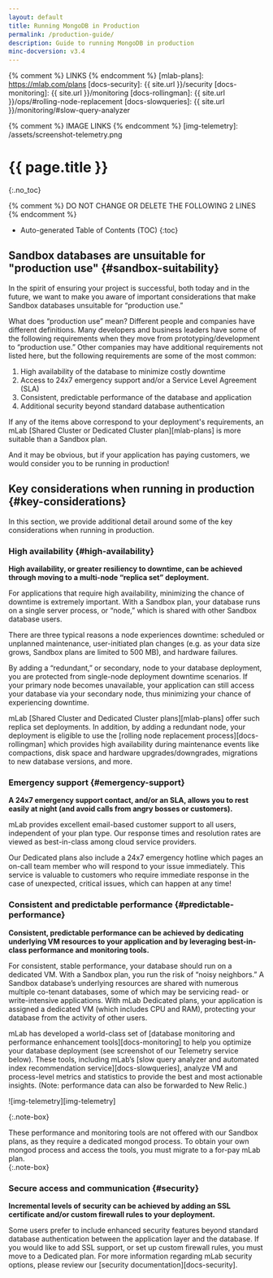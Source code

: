 ```yaml
---
layout: default
title: Running MongoDB in Production
permalink: /production-guide/
description: Guide to running MongoDB in production
minc-docversion: v3.4
---
```


{% comment %} LINKS {% endcomment %}
[mlab-plans]:        https://mlab.com/plans
[docs-security]:     {{ site.url }}/security
[docs-monitoring]:   {{ site.url }}/monitoring
[docs-rollingman]:   {{ site.url }}/ops/#rolling-node-replacement
[docs-slowqueries]:  {{ site.url }}/monitoring/#slow-query-analyzer

{% comment %} IMAGE LINKS {% endcomment %} 
[img-telemetry]:            /assets/screenshot-telemetry.png


# {{ page.title }}
{:.no_toc}

{% comment %} DO NOT CHANGE OR DELETE THE FOLLOWING 2 LINES {% endcomment %}
* Auto-generated Table of Contents (TOC)
{:toc}


## Sandbox databases are unsuitable for "production use" {#sandbox-suitability}

In the spirit of ensuring your project is successful, both today and in the future, we want to make you aware of important considerations that make Sandbox databases unsuitable for “production use.”

What does “production use” mean? Different people and companies have different definitions. Many developers and business leaders have some of the following requirements when they move from prototyping/development to “production use.” Other companies may have additional requirements not listed here, but the following requirements are some of the most common: 

1. High availability of the database to minimize costly downtime 
1. Access to 24x7 emergency support and/or a Service Level Agreement (SLA)
1. Consistent, predictable performance of the database and application 
1. Additional security beyond standard database authentication

If any of the items above correspond to your deployment's requirements, an mLab [Shared Cluster or Dedicated Cluster plan][mlab-plans] is more suitable than a Sandbox plan. 

And it may be obvious, but if your application has paying customers, we would consider you to be running in production!

## Key considerations when running in production {#key-considerations}

In this section, we provide additional detail around some of the key considerations when running in production. 

### High availability {#high-availability}

__High availability, or greater resiliency to downtime, can be achieved through moving to a multi-node “replica set” deployment.__ 

For applications that require high availability, minimizing the chance of downtime is extremely important. With a Sandbox plan, your database runs on a single server process, or “node,” which is shared with other Sandbox database users. 

There are three typical reasons a node experiences downtime: scheduled or unplanned maintenance, user-initiated plan changes (e.g. as your data size grows, Sandbox plans are limited to 500 MB), and hardware failures.

By adding a “redundant,” or secondary, node to your database deployment, you are protected from single-node deployment downtime scenarios. If your primary node becomes unavailable, your application can still access your database via your secondary node, thus minimizing your chance of experiencing downtime. 

mLab [Shared Cluster and Dedicated Cluster plans][mlab-plans] offer such replica set deployments. In addition, by adding a redundant node, your deployment is eligible to use the [rolling node replacement process][docs-rollingman] which provides high availability during maintenance events like compactions, disk space and hardware upgrades/downgrades, migrations to new database versions, and more.

### Emergency support {#emergency-support}

__A 24x7 emergency support contact, and/or an SLA, allows you to rest easily at night (and avoid calls from angry bosses or customers).__

mLab provides excellent email-based customer support to all users, independent of your plan type. Our response times and resolution rates are viewed as best-in-class among cloud service providers.

Our Dedicated plans also include a 24x7 emergency hotline which pages an on-call team member who will respond to your issue immediately. This service is valuable to customers who require immediate response in the case of unexpected, critical issues, which can happen at any time!

### Consistent and predictable performance {#predictable-performance}

__Consistent, predictable performance can be achieved by dedicating underlying VM resources to your application and by leveraging best-in-class performance and monitoring tools.__

For consistent, stable performance, your database should run on a dedicated VM. With a Sandbox plan, you run the risk of “noisy neighbors.” A Sandbox database’s underlying resources are shared with numerous multiple co-tenant databases, some of which may be servicing read- or write-intensive applications. With mLab Dedicated plans, your application is assigned a dedicated VM (which includes CPU and RAM), protecting your database from the activity of other users.

mLab has developed a world-class set of [database monitoring and performance enhancement tools][docs-monitoring] to help you optimize your database deployment (see screenshot of our Telemetry service below). These tools, including mLab’s [slow query analyzer and automated index recommendation service][docs-slowqueries], analyze VM and process-level metrics and statistics to provide the best and most actionable insights. (Note: performance data can also be forwarded to New Relic.) 

![img-telemetry][img-telemetry]

{:.note-box}
<div markdown="1">
These performance and monitoring tools are not offered with our Sandbox plans, as they require a dedicated mongod process. To obtain your own mongod process and access the tools, you must migrate to a for-pay mLab plan. 
</div>
{:.note-box}



### Secure access and communication {#security}

__Incremental levels of security can be achieved by adding an SSL certificate and/or custom firewall rules to your deployment.__

Some users prefer to include enhanced security features beyond standard database authentication between the application layer and the database. If you would like to add SSL support, or set up custom firewall rules, you must move to a Dedicated plan. For more information regarding mLab security options, please review our [security documentation][docs-security].




 


 
